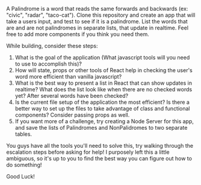 A Palindrome is a word that reads the same forwards and backwards (ex: "civic", "radar", "taco-cat"). 
Clone this repository and create an app that will take a users input, and test to see if it is a palindrome. List the words that are and 
are not palindromes in separate lists, that update in realtime. 
Feel free to add more components if you think you need them. 

While building, consider these steps:
1) What is the goal of the application (What javascript tools will you need to use to accomplish this)?
2) How will state, props or other tools of React help in checking the user's word more efficient than vanilla javascript?
3) What is the best way to present a list in React that can show updates in realtime? What does the list look like when there are no checked words yet? After several words have been checked?
4) Is the current file setup of the application the most efficient? Is there a better way to set up the files to take advantage of class
   and functional components? Consider passing props as well. 
5) If you want more of a challenge, try creating a Node Server for this app, and save the lists of Palindromes and NonPalidromes to two separate tables. 

You guys have all the tools you'll need to solve this, try walking through the escalation steps before asking for help! I purposely left this a little ambiguous, so it's up to you to find the best way you can figure out how to do something! 

Good Luck!
